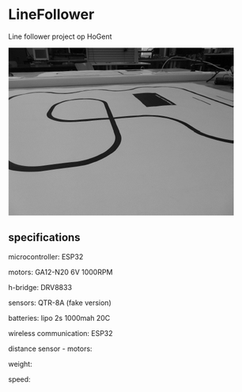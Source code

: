 # LineFollower

Line follower project op HoGent

![A description of my image](images/empty.png)

  
## specifications

microcontroller: ESP32

motors: GA12-N20 6V 1000RPM

h-bridge: DRV8833

sensors: QTR-8A (fake version)

batteries: lipo 2s 1000mah 20C

wireless communication: ESP32

distance sensor - motors: 

weight:

speed: 

